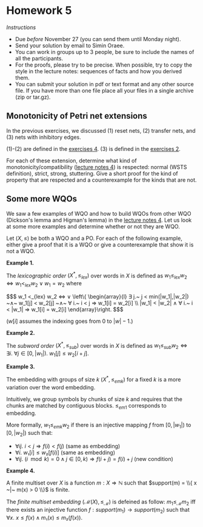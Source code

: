 # Homework 5

_Instructions_
* Due *before* November 27 (you can send them until Monday night).
* Send your solution by email to Simin Oraee.
* You can work in groups up to 3 people, be sure to include the names of all the participants.
* For the proofs, please try to be precise. When possible, try to copy the style in the lecture notes: sequences of facts and how you derived them.
* You can submit your solution in pdf or text format and any other source file.
  If you have more than one file place all your files in a single archive (zip or tar.gz).


## Monotonicity of Petri net extensions

In the previous exercises, we discussed (1) reset nets, (2) transfer nets, and (3) nets with inhibitory edges.

(1)-(2) are defined in the [exercises 4](viewer.html?md=concurrency_theory_2018/exercises/exercises_4.md).
(3) is defined in the [exercises 2](viewer.html?md=concurrency_theory_2018/exercises/exercises_2.md).

For each of these extension, determine what kind of monotonicity/compatibility ([lecture notes 4](viewer.html?md=concurrency_theory_2018/notes_4.md)) is respected: normal (WSTS definition), strict, strong, stuttering.
Give a short proof for the kind of property that are respected and a counterexample for the kinds that are not.



## Some more WQOs

We saw a few examples of WQO and how to build WQOs from other WQO (Dickson's lemma and Higman's lemma) in the [lecture notes 4](viewer.html?md=concurrency_theory_2018/notes_4.md).
Let us look at some more examples and determine whether or not they are WQO.

Let $(X,≤)$ be both a WQO and a PO.
For each of the following example, either give a proof that it is a WQO or give a counterexample that show it is not a WQO.

__Example 1.__

The _lexicographic order_ $(X^*,≤_{lex})$ over words in $X$ is defined as $w_1 ≤_{lex} w_2 ⇔ w_1 <_{lex} w_2 ∨ w_1 = w_2$ where

$$$
w_1 <_{lex} w_2 ⇔ ∨ \left\\{ \begin{array}{l}
    ∃ j.~ j < min(|w_1|,|w_2|) ~∧~ w_1[j] < w_2[j] ~∧~ ∀ i.~ i < j ⇒ w_1[i] = w_2[i] \\\\
    |w_1| < |w_2| ∧ ∀ i.~ i < |w_1| ⇒  w_1[i] = w_2[i]
 \end{array}\right.
$$$

($w[i]$ assumes the indexing goes from $0$ to $|w|-1$.)


__Example 2.__

The _subword order_ $(X^*,≤_{sub})$ over words in $X$ is defined as $w_1 ≤_{sub} w_2 ⇔ ∃ i.~ ∀ j ∈[0,|w_1|).~ w_1[j] ≤ w_2[i+j]$.


__Example 3.__

The embedding with groups of size $k$ $(X^*,≤_{emk})$ for a fixed $k$ is a more variation over the word embedding.

Intuitively, we group symbols by chunks of size $k$ and requires that the chunks are matched by contiguous blocks.
$≤_{em1}$ corresponds to embedding.

More formally, $w_1 ≤_{emk} w_2$ if there is an injective mapping $f$ from $[0, |w_1|)$ to $[0, |w_2|)$ such that:
* $∀ i j.\ i < j ⇒ f(i) < f(j)$ (same as embedding)
* $∀ i.\ w₁[i] ≤ w₂[f(i)]$ (same as embedding)
* $∀ i j.~ (i \mod k) = 0 ∧ j ∈ [0,k) ⇒ f(i+j) = f(i)+j$ (new condition)

__Example 4.__

A finite multiset over $X$ is a function $m: X ⇒ ℕ$ such that $support(m) = \\{ x ~|~ m(x) > 0 \\}$ is finite.

The _finite multiset embedding_ $(\mathcal{M}(X), ≤_{\mathcal{M}})$ is defeined as follow: $m_1 ≤_{\mathcal{M}} m_2$ iff there exists an injective function $f: support(m_1) → support(m_2)$ such that $∀ x.\ x ≤ f(x) ∧ m₁(x) ≤ m₂(f(x))$.
